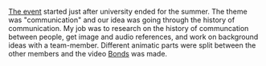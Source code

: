 [The event](https://www.eventbrite.co.uk/e/uws-animation-and-game-jam-tickets-16690988195) started just after university ended for the summer. The theme was "communication" and our idea was going through the history of communication. My job was to research on the history of communcation between people, get image and audio references, and work on background ideas with a team-member. Different animatic parts were split between the other members and the video [Bonds](https://vimeo.com/232222349) was made.
